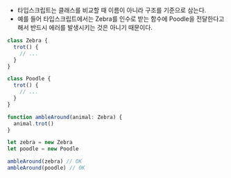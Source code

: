 - 타입스크립트는 클래스를 비교할 때 이름이 아니라 구조를 기준으로 삼는다.
- 예를 들어 타입스크립트에서는 Zebra를 인수로 받는 함수에 Poodle을 전달한다고 해서 반드시 에러를 발생시키는 것은 아니기 때문이다.

```javascript
class Zebra {
  trot() {
    // ...
  }
}

class Poodle {
  trot() {
    // ...
  }
}

function ambleAround(animal: Zebra) {
  animal.trot()
}

let zebra = new Zebra
let poodle = new Poodle

ambleAround(zebra) // OK
ambleAround(poodle) // OK
```
